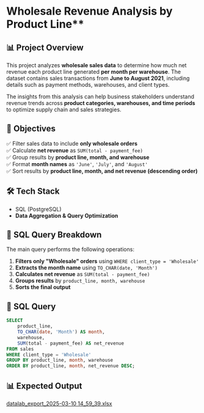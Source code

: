 

# Wholesale Revenue Analysis by Product Line**  

## 📊 Project Overview  
This project analyzes **wholesale sales data** to determine how much net revenue each product line generated **per month per warehouse**. The dataset contains sales transactions from **June to August 2021**, including details such as payment methods, warehouses, and client types.  

The insights from this analysis can help business stakeholders understand revenue trends across **product categories, warehouses, and time periods** to optimize supply chain and sales strategies.  

## 🎯 Objectives  
✅ Filter sales data to include **only wholesale orders**  
✅ Calculate **net revenue** as `SUM(total - payment_fee)`  
✅ Group results by **product line, month, and warehouse**  
✅ Format **month names** as `'June'`, `'July'`, and `'August'`  
✅ Sort results by **product line, month, and net revenue (descending order)**  

## 🛠 Tech Stack  
- SQL (PostgreSQL)  
- **Data Aggregation & Query Optimization**  

## 📝 SQL Query Breakdown  
The main query performs the following operations:  
1. **Filters only "Wholesale" orders** using `WHERE client_type = 'Wholesale'`  
2. **Extracts the month name** using `TO_CHAR(date, 'Month')`  
3. **Calculates net revenue** as `SUM(total - payment_fee)`  
4. **Groups results** by `product_line, month, warehouse`  
5. **Sorts the final output**  

## 📌 SQL Query  
```sql
SELECT 
    product_line,
    TO_CHAR(date, 'Month') AS month,
    warehouse,
    SUM(total - payment_fee) AS net_revenue
FROM sales
WHERE client_type = 'Wholesale'
GROUP BY product_line, month, warehouse
ORDER BY product_line, month, net_revenue DESC;
```

## 📊 Expected Output  
[datalab_export_2025-03-10 14_59_39.xlsx](https://github.com/user-attachments/files/19165342/datalab_export_2025-03-10.14_59_39.xlsx)

